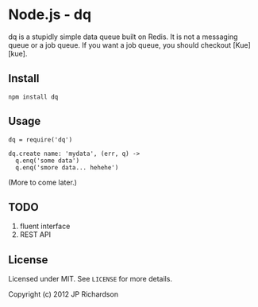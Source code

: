 # Node.js - dq

dq is a stupidly simple data queue built on Redis. It is not a messaging queue or a job queue. If you want a job queue, you should checkout [Kue][kue].



## Install

    npm install dq



## Usage

    dq = require('dq')

    dq.create name: 'mydata', (err, q) ->
      q.enq('some data')
      q.enq('smore data... hehehe')

(More to come later.)



## TODO

1. fluent interface
2. REST API


## License

Licensed under MIT. See `LICENSE` for more details.

Copyright (c) 2012 JP Richardson